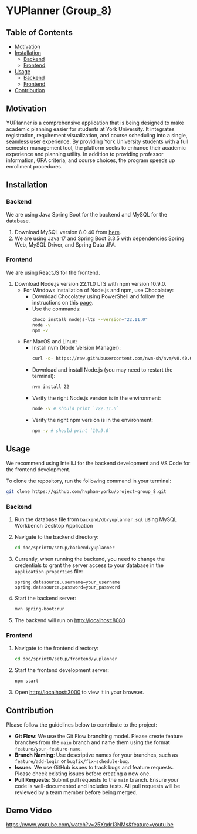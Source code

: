# YUPlanner (Group_8)

## Table of Contents
- [Motivation](#motivation)
- [Installation](#installation)
  - [Backend](#backend)
  - [Frontend](#frontend)
- [Usage](#usage)
  - [Backend](#backend-1)
  - [Frontend](#frontend-1)
- [Contribution](#contribution)

## Motivation

YUPlanner is a comprehensive application that is being designed to make academic planning easier for students at York University. It integrates registration, requirement visualization, and course scheduling into a single, seamless user experience. By providing York University students with a full semester management tool, the platform seeks to enhance their academic experience and planning utility. In addition to providing professor information, GPA criteria, and course choices, the program speeds up enrollment procedures.

## Installation

### Backend

We are using Java Spring Boot for the backend and MySQL for the database.

1. Download MySQL version 8.0.40 from [here](https://dev.mysql.com/downloads/mysql/).
2. We are using Java 17 and Spring Boot 3.3.5 with dependencies Spring Web, MySQL Driver, and Spring Data JPA.

### Frontend

We are using ReactJS for the frontend.

1. Download Node.js version 22.11.0 LTS with npm version 10.9.0.
   - For Windows installation of Node.js and npm, use Chocolatey:
     - Download Chocolatey using PowerShell and follow the instructions on this [page](https://chocolatey.org/install?_gl=1*6yf9ce*_ga*MTM2NTkyODU4Ni4xNzMwOTE4OTI1*_ga_0WDD29GGN2*MTczMDkyNDgzMy4yLjEuMTczMDkyNDg5OS4wLjAuMA).
     - Use the commands:
       ```sh
       choco install nodejs-lts --version="22.11.0"
       node -v
       npm -v
       ```
   - For MacOS and Linux:
     - Install nvm (Node Version Manager):
       ```sh
       curl -o- https://raw.githubusercontent.com/nvm-sh/nvm/v0.40.0/install.sh | bash
       ```
     - Download and install Node.js (you may need to restart the terminal):
       ```sh
       nvm install 22
       ```
     - Verify the right Node.js version is in the environment:
       ```sh
       node -v # should print `v22.11.0`
       ```
     - Verify the right npm version is in the environment:
       ```sh
       npm -v # should print `10.9.0`
       ```

## Usage
We recommend using IntelliJ for the backend development and VS Code for the frontend development. 

To clone the repository, run the following command in your terminal:

```sh
git clone https://github.com/hvpham-yorku/project-group_8.git
```

### Backend

1. Run the database file from `backend/db/yuplanner.sql` using MySQL Workbench Desktop Application

2. Navigate to the backend directory:
    ```sh
    cd doc/sprint0/setup/backend/yuplanner
    ```
3. Currently, when running the backend, you need to change the credentials to grant the server access to your database in the `application.properties` file:
    ```properties
    spring.datasource.username=your_username
    spring.datasource.password=your_password
    ```
4. Start the backend server:
    ```sh
    mvn spring-boot:run
    ```

5. The backend will run on [http://localhost:8080](http://localhost:8080)

### Frontend

1. Navigate to the frontend directory:
    ```sh
    cd doc/sprint0/setup/frontend/yuplanner
    ```
2. Start the frontend development server:
    ```sh
    npm start
    ```
3. Open [http://localhost:3000](http://localhost:3000) to view it in your browser.

## Contribution

Please follow the guidelines below to contribute to the project:

- **Git Flow**: We use the Git Flow branching model. Please create feature branches from the `main` branch and name them using the format `feature/your-feature-name`.
- **Branch Naming**: Use descriptive names for your branches, such as `feature/add-login` or `bugfix/fix-schedule-bug`.
- **Issues**: We use GitHub issues to track bugs and feature requests. Please check existing issues before creating a new one.
- **Pull Requests**: Submit pull requests to the `main` branch. Ensure your code is well-documented and includes tests. All pull requests will be reviewed by a team member before being merged.

## Demo Video
https://www.youtube.com/watch?v=25Xqdr13NMs&feature=youtu.be
